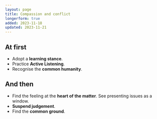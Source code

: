 ```yaml
---
layout: page
title: Compassion and conflict
longerform: true
added: 2023-11-18
updated: 2023-11-21
---
```


## At first

- Adopt a **learning stance**.
- Practice **Active Listening**.
- Recognise the **common humanity**.

## And then

- Find the feeling at the **heart of the matter**. See presenting issues as a window.
- **Suspend judgement**.
- Find the **common ground**.
